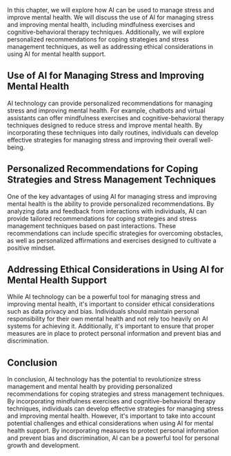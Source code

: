 

In this chapter, we will explore how AI can be used to manage stress and improve mental health. We will discuss the use of AI for managing stress and improving mental health, including mindfulness exercises and cognitive-behavioral therapy techniques. Additionally, we will explore personalized recommendations for coping strategies and stress management techniques, as well as addressing ethical considerations in using AI for mental health support.

Use of AI for Managing Stress and Improving Mental Health
---------------------------------------------------------

AI technology can provide personalized recommendations for managing stress and improving mental health. For example, chatbots and virtual assistants can offer mindfulness exercises and cognitive-behavioral therapy techniques designed to reduce stress and improve mental health. By incorporating these techniques into daily routines, individuals can develop effective strategies for managing stress and improving their overall well-being.

Personalized Recommendations for Coping Strategies and Stress Management Techniques
-----------------------------------------------------------------------------------

One of the key advantages of using AI for managing stress and improving mental health is the ability to provide personalized recommendations. By analyzing data and feedback from interactions with individuals, AI can provide tailored recommendations for coping strategies and stress management techniques based on past interactions. These recommendations can include specific strategies for overcoming obstacles, as well as personalized affirmations and exercises designed to cultivate a positive mindset.

Addressing Ethical Considerations in Using AI for Mental Health Support
-----------------------------------------------------------------------

While AI technology can be a powerful tool for managing stress and improving mental health, it's important to consider ethical considerations such as data privacy and bias. Individuals should maintain personal responsibility for their own mental health and not rely too heavily on AI systems for achieving it. Additionally, it's important to ensure that proper measures are in place to protect personal information and prevent bias and discrimination.

Conclusion
----------

In conclusion, AI technology has the potential to revolutionize stress management and mental health by providing personalized recommendations for coping strategies and stress management techniques. By incorporating mindfulness exercises and cognitive-behavioral therapy techniques, individuals can develop effective strategies for managing stress and improving mental health. However, it's important to take into account potential challenges and ethical considerations when using AI for mental health support. By incorporating measures to protect personal information and prevent bias and discrimination, AI can be a powerful tool for personal growth and development.
